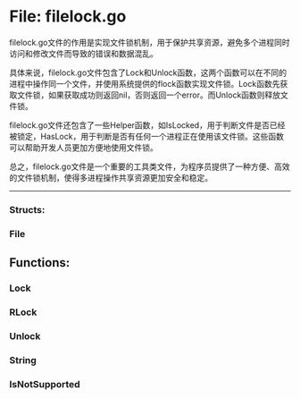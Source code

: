 # File: filelock.go

filelock.go文件的作用是实现文件锁机制，用于保护共享资源，避免多个进程同时访问和修改文件而导致的错误和数据混乱。

具体来说，filelock.go文件包含了Lock和Unlock函数，这两个函数可以在不同的进程中操作同一个文件，并使用系统提供的flock函数实现文件锁。Lock函数先获取文件锁，如果获取成功则返回nil，否则返回一个error。而Unlock函数则释放文件锁。

filelock.go文件还包含了一些Helper函数，如IsLocked，用于判断文件是否已经被锁定，HasLock，用于判断是否有任何一个进程正在使用该文件锁。这些函数可以帮助开发人员更加方便地使用文件锁。

总之，filelock.go文件是一个重要的工具类文件，为程序员提供了一种方便、高效的文件锁机制，使得多进程操作共享资源更加安全和稳定。




---

### Structs:

### File





## Functions:

### Lock





### RLock





### Unlock





### String





### IsNotSupported





